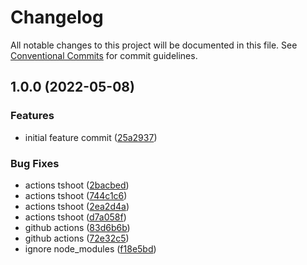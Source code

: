 # Changelog

All notable changes to this project will be documented in this file. See
[Conventional Commits](https://conventionalcommits.org) for commit guidelines.

## 1.0.0 (2022-05-08)


### Features

* initial feature commit ([25a2937](https://github.com/natemellendorf/conventional-commits/commit/25a2937f854d8453b72a4d087d757fb16bfbf019))


### Bug Fixes

* actions tshoot ([2bacbed](https://github.com/natemellendorf/conventional-commits/commit/2bacbed8fed266406e557fbc0f4335705de54dcc))
* actions tshoot ([744c1c6](https://github.com/natemellendorf/conventional-commits/commit/744c1c6f593d984c0fa886f44323ad682679e026))
* actions tshoot ([2ea2d4a](https://github.com/natemellendorf/conventional-commits/commit/2ea2d4acb612c32a52d7ffa3fba7087bdd46cde4))
* actions tshoot ([d7a058f](https://github.com/natemellendorf/conventional-commits/commit/d7a058f2bd688e6a4e75359f30b24adafa9ee74c))
* github actions ([83d6b6b](https://github.com/natemellendorf/conventional-commits/commit/83d6b6ba83b42a7587ff5c7c2b081ab10214560c))
* github actions ([72e32c5](https://github.com/natemellendorf/conventional-commits/commit/72e32c50c1f8de23bd5fe3c2aa7cc2e9bcee20fc))
* ignore node_modules ([f18e5bd](https://github.com/natemellendorf/conventional-commits/commit/f18e5bd6c83db0335e8f39fbc9c4796b529dce4b))
